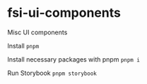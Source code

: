 # fsi-ui-components

Misc UI components

Install `pnpm`

Install necessary packages with pnpm `pnpm i`

Run Storybook `pnpm storybook`
